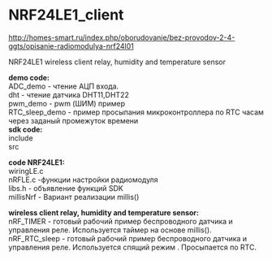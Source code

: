 NRF24LE1_client
===============


http://homes-smart.ru/index.php/oborudovanie/bez-provodov-2-4-ggts/opisanie-radiomodulya-nrf24l01


NRF24LE1 wireless client relay, humidity and temperature sensor

<B>demo code:</B><br>
ADC_demo - чтение АЦП входа.<br>
dht - чтение датчика DHT11,DHT22<br>
pwm_demo - pwm (ШИМ) пример<br>
RTC_sleep_demo - пример просыпания микроконтроллера по RTC часам через заданый промежуток времени<br>
<B>sdk code:</B><br>
include<br>
src

<B>code NRF24LE1:</B><br>
wiringLE.c<br>
nRFLE.c -функции настройки радиомодуля<br>
libs.h - объявление функций SDK<br>
millisNrf - Вариант реализации millis()


<B>wireless client relay, humidity and temperature sensor:</B><br>
nRF_TIMER - готовый рабочий пример беспроводного датчика и управления реле. Используется таймер на основе millis().<br>
nRF_RTC_sleep - готовый рабочий пример беспроводного датчика и управления реле. Используется спящий режим . Просыпается по RTC.